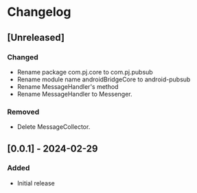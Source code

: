 # Changelog

## [Unreleased]
### Changed
- Rename package com.pj.core to com.pj.pubsub
- Rename module name androidBridgeCore to android-pubsub
- Rename MessageHandler's method
- Rename MessageHandler to Messenger.
### Removed
- Delete MessageCollector.

## [0.0.1] - 2024-02-29

### Added
- Initial release